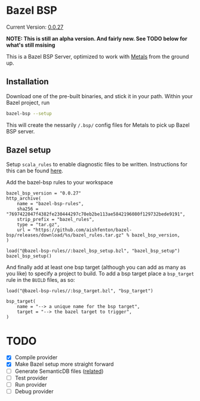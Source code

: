# Bazel BSP
Current Version: [0.0.27](https://github.com/aishfenton/bazel-bsp/releases/tag/0.0.27)

**NOTE: This is still an alpha version. And fairly new. See TODO below for what's still msising**

This is a Bazel BSP Server, optimized to work with [Metals](https://scalameta.org/metals/) from the ground up.

## Installation

Download one of the pre-built binaries, and stick it in your path. Within your Bazel project, run 

```bash
bazel-bsp --setup
```

This will create the nessarily `/.bsp/` config files for Metals to pick up Bazel BSP server. 

## Bazel setup

Setup `scala_rules` to enable diagnostic files to be written. Instructions for this can be found [here](https://github.com/bazelbuild/rules_scala/blob/master/docs/scala_toolchain.md).

Add the bazel-bsp rules to your workspace

```starlark
bazel_bsp_version = "0.0.27"
http_archive(
    name = "bazel-bsp-rules",
    sha256 = "7697422047f4382fe230444297c70eb2be113ae5842196080f129732bede9191",
    strip_prefix = "bazel_rules",
    type = "tar.gz",
    url = "https://github.com/aishfenton/bazel-bsp/releases/download/%s/bazel_rules.tar.gz" % bazel_bsp_version,
)

load("@bazel-bsp-rules//:bazel_bsp_setup.bzl", "bazel_bsp_setup")
bazel_bsp_setup()
```

And finally add at least one bsp target (although you can add as many as you like) to specify a project to build. To add a bsp target place a `bsp_target` rule in the `BUILD` files, as so:

```starlark
load("@bazel-bsp-rules//:bsp_target.bzl", "bsp_target")

bsp_target(
    name = "--> a unique name for the bsp target",
    target = "--> the bazel target to trigger",
)
```

# TODO

- [x] Compile provider
- [x] Make Bazel setup more straight forward
- [ ] Generate SemanticDB files ([related](https://github.com/bazelbuild/rules_scala/issues/952))
- [ ] Test provider
- [ ] Run provider
- [ ] Debug provider